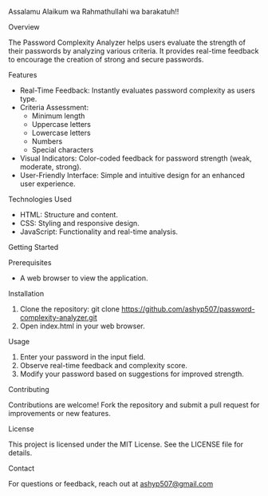 Assalamu Alaikum wa Rahmathullahi wa barakatuh!!

Overview

The Password Complexity Analyzer helps users evaluate the strength of their passwords by analyzing various criteria. It provides real-time feedback to encourage the creation of strong and secure passwords.

Features

- Real-Time Feedback: Instantly evaluates password complexity as users type.
- Criteria Assessment:
  - Minimum length
  - Uppercase letters
  - Lowercase letters
  - Numbers
  - Special characters
- Visual Indicators: Color-coded feedback for password strength (weak, moderate, strong).
- User-Friendly Interface: Simple and intuitive design for an enhanced user experience.

Technologies Used

- HTML: Structure and content.
- CSS: Styling and responsive design.
- JavaScript: Functionality and real-time analysis.

Getting Started

Prerequisites

- A web browser to view the application.

Installation

1. Clone the repository:
   git clone https://github.com/ashyp507/password-complexity-analyzer.git
2. Open index.html in your web browser.

Usage

1. Enter your password in the input field.
2. Observe real-time feedback and complexity score.
3. Modify your password based on suggestions for improved strength.

Contributing

Contributions are welcome! Fork the repository and submit a pull request for improvements or new features.

License

This project is licensed under the MIT License. See the LICENSE file for details.

Contact

For questions or feedback, reach out at ashyp507@gmail.com
